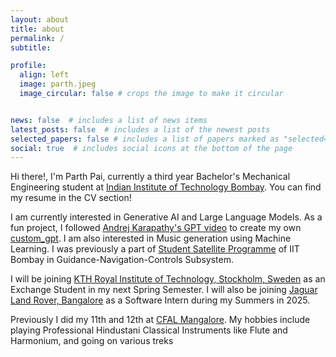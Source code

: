 ```yaml
---
layout: about
title: about
permalink: /
subtitle: 

profile:
  align: left
  image: parth.jpeg
  image_circular: false # crops the image to make it circular


news: false  # includes a list of news items
latest_posts: false  # includes a list of the newest posts
selected_papers: false # includes a list of papers marked as "selected={true}"
social: true  # includes social icons at the bottom of the page
---
```


Hi there!, I'm Parth Pai, currently a third year Bachelor's Mechanical Engineering student at [Indian Institute of Technology Bombay](https://www.iitb.ac.in/). You can find my resume in the CV section!

I am currently interested in Generative AI and Large Language Models. As a fun project, I followed [Andrej Karapathy's GPT video](https://www.youtube.com/watch?v=kCc8FmEb1nY) to create my own [custom_gpt](https://github.com/parth-pai/custom_gpt). I am also interested in Music generation using Machine Learning. I was previously a part of [Student Satellite Programme](https://www.aero.iitb.ac.in/satlab/) of IIT Bombay in Guidance-Navigation-Controls Subsystem.

I will be joining [KTH Royal Institute of Technology, Stockholm, Sweden](https://www.kth.se/en) as an Exchange Student in my next Spring Semester. I will also be joining [Jaguar Land Rover, Bangalore](https://www.jaguarlandrover.com/) as a Software Intern during my Summers in 2025.

Previously I did my 11th and 12th at [CFAL Mangalore](https://www.cfalindia.com/). My hobbies include playing Professional Hindustani Classical Instruments like Flute and Harmonium, and going on various treks
